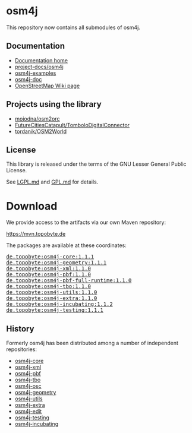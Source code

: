 # osm4j

This repository now contains all submodules of osm4j.

## Documentation

* [Documentation home](https://jaryard.com/projects/osm4j/)
* [project-docs/osm4j](https://github.com/project-docs/osm4j)
* [osm4j-examples](https://github.com/topobyte/osm4j-examples)
* [osm4j-doc](https://github.com/topobyte/osm4j-doc)
* [OpenStreetMap Wiki page](https://wiki.openstreetmap.org/wiki/Osm4j)

## Projects using the library

* [mojodna/osm2orc](https://github.com/mojodna/osm2orc)
* [FutureCitiesCatapult/TomboloDigitalConnector](https://github.com/FutureCitiesCatapult/TomboloDigitalConnector)
* [tordanik/OSM2World](https://github.com/tordanik/OSM2World)

## License

This library is released under the terms of the GNU Lesser General Public
License.

See [LGPL.md](LGPL.md) and [GPL.md](GPL.md) for details.

# Download

We provide access to the artifacts via our own Maven repository:

<https://mvn.topobyte.de>

The packages are available at these coordinates:

<pre>
<a href="https://mvn.topobyte.de/de/topobyte/osm4j-core/1.1.1/">de.topobyte:osm4j-core:1.1.1</a>
<a href="https://mvn.topobyte.de/de/topobyte/osm4j-geometry/1.1.1/">de.topobyte:osm4j-geometry:1.1.1</a>
<a href="https://mvn.topobyte.de/de/topobyte/osm4j-xml/1.1.0/">de.topobyte:osm4j-xml:1.1.0</a>
<a href="https://mvn.topobyte.de/de/topobyte/osm4j-pbf/1.1.0/">de.topobyte:osm4j-pbf:1.1.0</a>
<a href="https://mvn.topobyte.de/de/topobyte/osm4j-pbf-full-runtime/1.1.0/">de.topobyte:osm4j-pbf-full-runtime:1.1.0</a>
<a href="https://mvn.topobyte.de/de/topobyte/osm4j-tbo/1.1.0/">de.topobyte:osm4j-tbo:1.1.0</a>
<a href="https://mvn.topobyte.de/de/topobyte/osm4j-utils/1.1.0/">de.topobyte:osm4j-utils:1.1.0</a>
<a href="https://mvn.topobyte.de/de/topobyte/osm4j-extra/1.1.0/">de.topobyte:osm4j-extra:1.1.0</a>
<a href="https://mvn.topobyte.de/de/topobyte/osm4j-incubating/1.1.2/">de.topobyte:osm4j-incubating:1.1.2</a>
<a href="https://mvn.topobyte.de/de/topobyte/osm4j-testing/1.1.1/">de.topobyte:osm4j-testing:1.1.1</a>
</pre>

## History

Formerly osm4j has been distributed among a number of independent
repositories:

* [osm4j-core](https://github.com/topobyte/osm4j-core)
* [osm4j-xml](https://github.com/topobyte/osm4j-xml)
* [osm4j-pbf](https://github.com/topobyte/osm4j-pbf)
* [osm4j-tbo](https://github.com/topobyte/osm4j-tbo)
* [osm4j-osc](https://github.com/topobyte/osm4j-osc)
* [osm4j-geometry](https://github.com/topobyte/osm4j-geometry)
* [osm4j-utils](https://github.com/topobyte/osm4j-utils)
* [osm4j-extra](https://github.com/topobyte/osm4j-extra)
* [osm4j-edit](https://github.com/topobyte/osm4j-edit)
* [osm4j-testing](https://github.com/topobyte/osm4j-testing)
* [osm4j-incubating](https://github.com/topobyte/osm4j-incubating)
